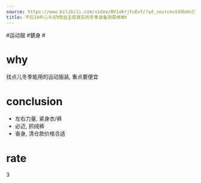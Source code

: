 ```yaml
---
source: https://www.bilibili.com/video/BV1uKrjYuEvY/?vd_source=549bde2564979641a5f0adbcfa529b0a
title: 不仅14件心头好❗而且主观真实的冬季装备刚需榜单❗
---
```


#运动服 #健身 #
# why
找点儿冬季能用的运动服装, 重点要便宜

# conclusion
- 左右力量, 紧身衣/裤
- 必迈, 抓绒裤
- 奋身, 清仓款价格合适

# rate
3
